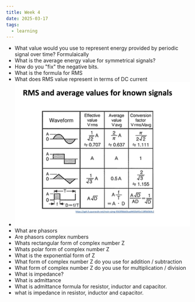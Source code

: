 ```yaml
---
title: Week 4
date: 2025-03-17
tags:
  - learning
---
```

- What value would you use to represent energy provided by periodic signal over time? Formulaically
- What is the average energy value for symmetrical signals?
- How do you "fix" the negative bits.
- What is the formula for RMS
- What does RMS value represent in terms of DC current
- ![](public/assets/Pasted%20image%2020250317082135.png)
- What are phasors
- Are phasors complex numbers
- Whats rectangular form of complex number Z
- Whats polar form of complex number Z
- What is the exponential form of Z
- What form of complex number Z do you use for addition / subtraction
- What form of complex number Z do you use for multiplication / division
- What is impedance?
- What is admittance
- What is admittance formula for resistor, inductor and capacitor.
- what is impedance in resistor, inductor and capacitor.